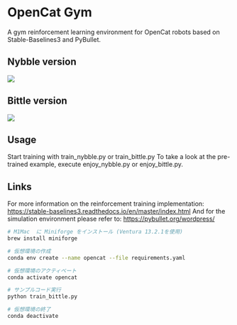 # OpenCat Gym

A gym reinforcement learning environment for OpenCat robots based on Stable-Baselines3 and PyBullet.

## Nybble version

![](animations/nybble_learning.gif)

## Bittle version

![](animations/bittle_learning.gif)

## Usage

Start training with train_nybble.py or train_bittle.py
To take a look at the pre-trained example, execute enjoy_nybble.py or enjoy_bittle.py.

## Links

For more information on the reinforcement training implementation: https://stable-baselines3.readthedocs.io/en/master/index.html
And for the simulation environment please refer to: https://pybullet.org/wordpress/

```sh
# M1Mac  に Miniforge をインストール (Ventura 13.2.1を使用)
brew install miniforge

# 仮想環境の作成
conda env create --name opencat --file requirements.yaml

# 仮想環境のアクティベート
conda activate opencat

# サンプルコード実行
python train_bittle.py

# 仮想環境の終了
conda deactivate
```

